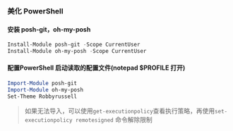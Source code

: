 ### 美化 PowerShell

#### 安装 posh-git，oh-my-posh

``` powershell
Install-Module posh-git -Scope CurrentUser
Install-Module oh-my-posh -Scope CurrentUser
```

#### 配置PowerShell 启动读取的配置文件(notepad $PROFILE 打开)

``` powershell
Import-Module posh-git
Import-Module oh-my-posh
Set-Theme Robbyrussell
```

> 如果无法导入，可以使用`get-executionpolicy`查看执行策略，再使用`set-executionpolicy remotesigned` 命令解除限制

